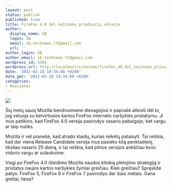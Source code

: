 ```yaml
---
layout: post
status: publish
published: true
title: FireFox 4.0 dėl nežinomų priežasčių vėluoja
author:
  display_name: SB
  login: SB
  email: sb.technews.lt@gmail.com
  url: ''
author_login: SB
author_email: sb.technews.lt@gmail.com
wordpress_id: 5581
wordpress_url: http://localhost/site/new/firefox_40_del_nezinomu_priezasciu_veluoja/
date: '2011-02-18 19:34:08 +0200'
date_gmt: '2011-02-18 19:34:08 +0200'
categories:
- Naujienos
---
```

<div class="imgright"><img src="http://t1.gstatic.com/images?q=tbn:Bj8xpYjnC061MM:http://senoghteh.files.wordpress.com/2009/12/firefox-logo.png"  /></div>
<p>Šių metų sausį Mozilla bendruomenė dievagojosi ir paprašė atleisti dėl to, jog vėluoja su ketvirtosios kartos FireFox interneto naršyklės pristatymu. Ji mus patikino, kad FireFox 4.0 versija pasirodys vasario pabaigoje, bet vargu ar taip nutiks.</p>
<p>Mozilla ir vėl pranešė, kad atrado klaidų, kurias reikėtų pataisyti. Tai reiškia, kad dar viena Release Candidate versija mus pasieks kitą penktadienį, tiksliau vasario 25 dieną, o tai reiškia, kad pilnos versijos ankščiau kovo vidurio vargu ar sulauksime.</p>
<p>Visgi po FireFox 4.0 išleidimo Mozilla naudos kitokią plėtojimo strategiją ir pristatys naujos kartos naršykles žymiai greičiau. Kiek greičiau? Spręskite patys: FireFox 5, FireFox 6 ir FireFox 7 pasirodys dar šiais metais. Gana greitai, tiesa?<br /></p>
